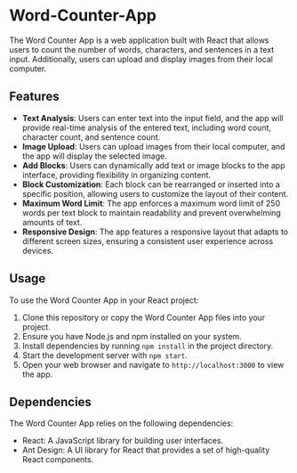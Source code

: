 # Word-Counter-App

The Word Counter App is a web application built with React that allows users to count the number of words, characters, and sentences in a text input. Additionally, users can upload and display images from their local computer.

## Features

- **Text Analysis**: Users can enter text into the input field, and the app will provide real-time analysis of the entered text, including word count, character count, and sentence count.
- **Image Upload**: Users can upload images from their local computer, and the app will display the selected image.
- **Add Blocks**: Users can dynamically add text or image blocks to the app interface, providing flexibility in organizing content.
- **Block Customization**: Each block can be rearranged or inserted into a specific position, allowing users to customize the layout of their content.
- **Maximum Word Limit**: The app enforces a maximum word limit of 250 words per text block to maintain readability and prevent overwhelming amounts of text.
- **Responsive Design**: The app features a responsive layout that adapts to different screen sizes, ensuring a consistent user experience across devices.

## Usage

To use the Word Counter App in your React project:

1. Clone this repository or copy the Word Counter App files into your project.
2. Ensure you have Node.js and npm installed on your system.
3. Install dependencies by running `npm install` in the project directory.
4. Start the development server with `npm start`.
5. Open your web browser and navigate to `http://localhost:3000` to view the app.

## Dependencies

The Word Counter App relies on the following dependencies:

- React: A JavaScript library for building user interfaces.
- Ant Design: A UI library for React that provides a set of high-quality React components.


